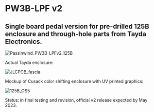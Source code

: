 # PW3B-LPF v2

## Single board pedal version for pre-drilled 125B enclosure and through-hole parts from Tayda Electronics. 

![Passinwind_PW3B-LPFv2_125B](https://user-images.githubusercontent.com/127763821/231684786-a4803b03-4b7a-4030-b7ca-071ab2d93167.png)


Actual Tayda enclosure:

![JLCPCB_fascia](https://user-images.githubusercontent.com/127763821/230925146-7342877b-b596-48cb-9574-d2ad54d94166.jpg)

Mockup of Cusack color shifting enclosure with UV printed graphics:

![125B_OS5](https://user-images.githubusercontent.com/127763821/231812305-88646a22-8f3e-4a93-95ce-af575143c430.PNG)


Status: in final testing and revision, official v2 release expected by May 2023.
